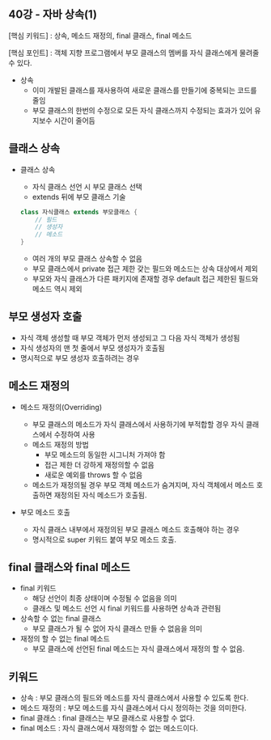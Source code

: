 ## 40강 - 자바 상속(1)

[핵심 키워드] : 상속, 메소드 재정의, final 클래스, final 메소드

[핵심 포인트] : 객체 지향 프로그램에서 부모 클래스의 멤버를 자식 클래스에게 물려줄 수 있다.

- 상속
    - 이미 개발된 클래스를 재사용하여 새로운 클래스를 만들기에 중복되는 코드를 줄임
    - 부모 클래스의 한번의 수정으로 모든 자식 클래스까지 수정되는 효과가 있어 유지보수 시간이 줄어듬

## 클래스 상속

- 클래스 상속
    - 자식 클래스 선언 시 부모 클래스 선택
    - extends 뒤에 부모 클래스 기술
    
    ```java
    class 자식클래스 extends 부모클래스 {
    	// 필드
    	// 생성자
    	// 메소드
    }
    ```
    
    - 여러 개의 부모 클래스 상속할 수 없음
    - 부모 클래스에서 private 접근 제한 갖는 필드와 메소드는 상속 대상에서 제외
    - 부모와 자식 클래스가 다른 패키지에 존재할 경우 default 접근 제한된 필드와 메소드 역시 제외

## 부모 생성자 호출

- 자식 객체 생성할 때 부모 객체가 먼저 생성되고 그 다음 자식 객체가 생성됨
- 자식 생성자의 맨 첫 줄에서 부모 생성자가 호출됨
- 명시적으로 부모 생성자 호출하려는 경우

## 메소드 재정의

- 메소드 재정의(Overriding)
    - 부모 클래스의 메소드가 자식 클래스에서 사용하기에 부적합할 경우 자식 클래스에서 수정하여 사용
    - 메소드 재정의 방법
        - 부모 메소드의 동일한 시그니처 가져야 함
        - 접근 제한 더 강하게 재정의할 수 없음
        - 새로운 예외를 throws 할 수 없음
    - 메소드가 재정의될 경우 부모 객체 메소드가 숨겨지며, 자식 객체에서 메소드 호출하면 재정의된 자식 메소드가 호출됨.
    
- 부모 메소드 호출
    - 자식 클래스 내부에서 재정의된 부모 클래스 메소드 호출해야 하는 경우
    - 명시적으로 super 키워드 붙여 부모 메소드 호출.

## final 클래스와 final 메소드

- final 키워드
    - 해당 선언이 최종 상태이며 수정될 수 없음을 의미
    - 클래스 및 메소드 선언 시 final 키워드를 사용하면 상속과 관련됨
- 상속할 수 없는 final 클래스
    - 부모 클래스가 될 수 없어 자식 클래스 만들 수 없음을 의미
- 재정의 할 수 없는 final 메소드
    - 부모 클래스에 선언된 final 메소드는 자식 클래스에서 재정의 할 수 없음.

## 키워드

- 상속 : 부모 클래스의 필드와 메소드를 자식 클래스에서 사용할 수 있도록 한다.
- 메소드 재정의 : 부모 메소드를 자식 클래스에서 다시 정의하는 것을 의미한다.
- final 클래스 : final 클래스는 부모 클래스로 사용할 수 없다.
- final 메소드 : 자식 클래스에서 재정의할 수 없는 메소드이다.